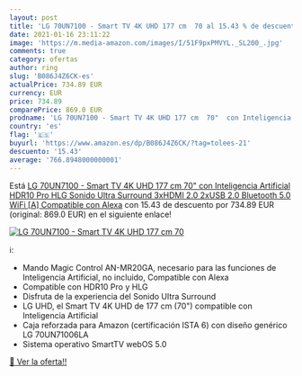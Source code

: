 ```yaml
---
layout: post
title: 'LG 70UN7100 - Smart TV 4K UHD 177 cm  70 al 15.43 % de descuento'
date: 2021-01-16 23:11:22
image: 'https://m.media-amazon.com/images/I/51F9pxPMVYL._SL200_.jpg'
comments: true
category: ofertas
author: ring
slug: 'B086J4Z6CK-es'
actualPrice: 734.89 EUR
currency: EUR
price: 734.89
comparePrice: 869.0 EUR
prodname: 'LG 70UN7100 - Smart TV 4K UHD 177 cm  70"  con Inteligencia Artificial  HDR10 Pro  HLG  Sonido Ultra Surround  3xHDMI 2.0  2xUSB 2.0  Bluetooth 5.0  WiFi [A]  Compatible con Alexa'
country: 'es'
flag: '🇪🇸'
buyurl: 'https://www.amazon.es/dp/B086J4Z6CK/?tag=tolees-21'
descuento: '15.43'
average: '766.8948000000001'
---
```


Está [LG 70UN7100 - Smart TV 4K UHD 177 cm  70"  con Inteligencia Artificial  HDR10 Pro  HLG  Sonido Ultra Surround  3xHDMI 2.0  2xUSB 2.0  Bluetooth 5.0  WiFi [A]  Compatible con Alexa](https://www.amazon.es/dp/B086J4Z6CK/?tag=tolees-21) con 15.43 de descuento por 734.89 EUR (original: 869.0 EUR) en el siguiente enlace!

[![LG 70UN7100 - Smart TV 4K UHD 177 cm  70](https://m.media-amazon.com/images/I/51F9pxPMVYL._SL200_.jpg)](https://www.amazon.es/dp/B086J4Z6CK/?tag=tolees-21)

ℹ️:

- Mando Magic Control AN-MR20GA, necesario para las funciones de Inteligencia Artificial, no incluido, Compatible con Alexa
- Compatible con HDR10 Pro y HLG
- Disfruta de la experiencia del Sonido Ultra Surround
- LG UHD, el Smart TV 4K UHD de 177 cm (70") compatible con Inteligencia Artificial
- Caja reforzada para Amazon (certificación ISTA 6) con diseño genérico LG 70UN71006LA
- Sistema operativo SmartTV webOS 5.0

[🛒 Ver la oferta!!](https://www.amazon.es/dp/B086J4Z6CK/?tag=tolees-21)
